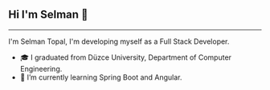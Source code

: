 ## Hi I'm Selman 👋
___

I'm Selman Topal, I'm developing myself as a Full Stack Developer.


- 🎓 I graduated from Düzce University, Department of Computer Engineering.
- 👀 I’m currently learning Spring Boot and Angular.

